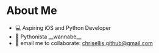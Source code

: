 # __About Me__
- 💻 Aspiring iOS and Python Developer
- 🐍 Pythonista \_\_wannabe\_\_
- 📨 email me to collaborate: <chrisellis.github@gmail.com>
